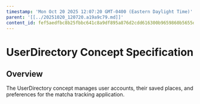 ```yaml
---
timestamp: 'Mon Oct 20 2025 12:07:20 GMT-0400 (Eastern Daylight Time)'
parent: '[[../20251020_120720.a19a9c79.md]]'
content_id: fef5aedfbc8b25fbbc641c8a9df895a876d2cdd616300b9659860b5655d62ea4
---
```


# UserDirectory Concept Specification

## Overview

The UserDirectory concept manages user accounts, their saved places, and preferences for the matcha tracking application.
